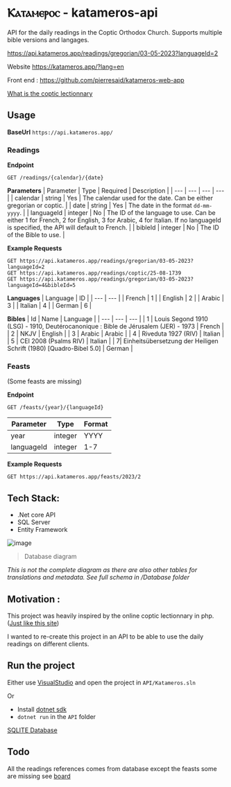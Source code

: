 # Ⲕⲁⲧⲁⲙⲉⲣⲟⲥ - katameros-api

API for the daily readings in the Coptic Orthodox Church.
Supports multiple bible versions and langages.

https://api.katameros.app/readings/gregorian/03-05-2023?languageId=2

Website https://katameros.app/?lang=en

Front end : https://github.com/pierresaid/katameros-web-app

[What is the coptic lectionnary](https://coptic-wiki.org/lectionary#:~:text=Generate%20in%20PDF-,lectionary,-A%20set%20of)


## Usage

**BaseUrl**
`https://api.katameros.app/`

### Readings

**Endpoint**
```http
GET /readings/{calendar}/{date}
```

**Parameters**
| Parameter | Type | Required | Description |
| --- | --- | --- | --- |
| calendar | string | Yes | The calendar used for the date. Can be either gregorian or coptic. |
| date | string | Yes | The date in the format `dd-mm-yyyy`. |
| languageId | integer | No | The ID of the language to use. Can be either 1 for French, 2 for English, 3 for Arabic, 4 for Italian. If no languageId is specified, the API will default to French. |
| bibleId | integer | No | The ID of the Bible to use. |

**Example Requests**
```http
GET https://api.katameros.app/readings/gregorian/03-05-2023?languageId=2
GET https://api.katameros.app/readings/coptic/25-08-1739
GET https://api.katameros.app/readings/gregorian/03-05-2023?languageId=4&bibleId=5
```
**Languages**
| Language | ID |
| --- | --- |
| French | 1 |
| English | 2 |
| Arabic | 3 |
| Italian | 4 |
| German | 6 |

**Bibles**
| Id | Name | Language |
| --- | --- | --- |
| 1 | Louis Segond 1910 (LSG) - 1910, Deutérocanonique : Bible de Jérusalem (JER) - 1973 | French |
| 2 | NKJV | English |
| 3 | Arabic | Arabic |
| 4 | Riveduta 1927 (RIV) | Italian |
| 5 | CEI 2008 (Psalms RIV) | Italian |
| 7| Einheitsübersetzung der Heiligen Schrift (1980) [Quadro-Bibel 5.0] | German |

### Feasts
(Some feasts are missing)

**Endpoint**
```http
GET /feasts/{year}/{languageId}
```
| Parameter | Type | Format |
| --- | --- | --- |
| year | integer | YYYY |
| languageId | integer | 1-7 |

**Example Requests**
```http
GET https://api.katameros.app/feasts/2023/2
```

## Tech Stack:
- .Net core API
- SQL Server
- Entity Framework

![image](https://user-images.githubusercontent.com/32095218/160257589-5f66fff0-596e-4b24-a9ad-9741cce3705e.png)
> Database diagram

*This is not the complete diagram as there are also other tables for translations and metadata.*
*See full schema in /Database folder*


## Motivation :

This project was heavily inspired by the online coptic lectionnary in php. ([Just like this site](https://st-takla.org/zJ/index.php?option=com_katamaros&sm=3-3&c=&tht=&dbl=en&Itemid=3))

I wanted to re-create this project in an API to be able to use the daily readings on different clients.


## Run the project

Either use [VisualStudio](https://visualstudio.microsoft.com/) and open the project in `API/Katameros.sln`

Or 
- Install [dotnet sdk](https://dotnet.microsoft.com/en-us/download)
- `dotnet run` in the `API` folder

[SQLITE Database](https://github.com/pierresaid/katameros-api/blob/master/Core/KatamerosDatabase.db)

## Todo
All the readings references comes from database except the feasts some are missing see [board](https://github.com/pierresaid/katameros-api/projects/1)
